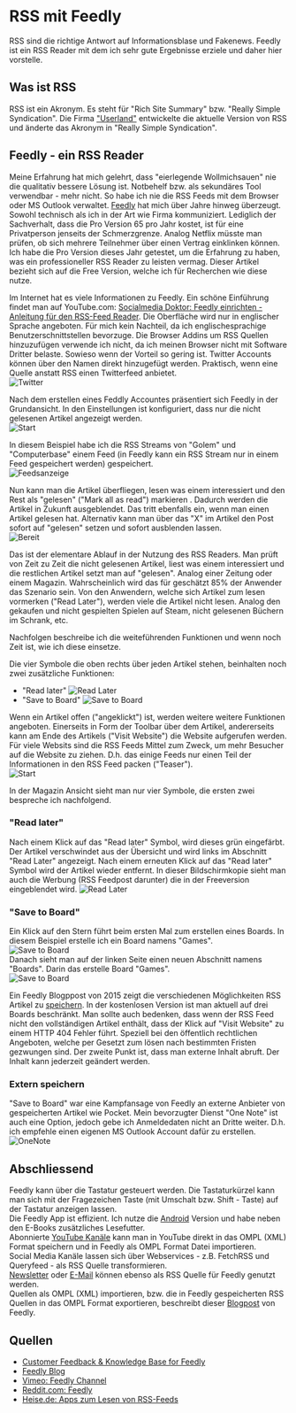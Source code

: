 # RSS mit Feedly

RSS sind die richtige Antwort auf Informationsblase und Fakenews. Feedly ist ein RSS Reader mit dem ich sehr gute Ergebnisse erziele und daher hier vorstelle.  

## Was ist RSS

RSS ist ein Akronym. Es steht für "Rich Site Summary" bzw. "Really Simple Syndication".  Die Firma ["Userland"](http://rss.userland.com) entwickelte die aktuelle Version von RSS und änderte das Akronym in "Really Simple Syndication".  

## Feedly - ein RSS Reader

Meine Erfahrung hat mich gelehrt, dass "eierlegende Wollmichsauen" nie die qualitativ bessere Lösung ist. Notbehelf bzw. als sekundäres Tool verwendbar - mehr nicht. So habe ich nie die RSS Feeds mit dem Browser oder MS Outlook verwaltet. [Feedly](https://feedly.com) hat mich über Jahre hinweg überzeugt. Sowohl technisch als ich in der Art wie Firma kommuniziert. Lediglich der Sachverhalt, dass die Pro Version 65 pro Jahr kostet, ist für eine Privatperson jenseits der Schmerzgrenze. Analog Netflix müsste man prüfen, ob sich mehrere Teilnehmer über einen Vertrag einklinken können. Ich habe die Pro Version dieses Jahr getestet, um die Erfahrung zu haben, was ein professioneller RSS Reader zu leisten vermag. Dieser Artikel bezieht sich auf die Free Version, welche ich für Recherchen wie diese nutze.   

Im Internet hat es viele Informationen zu Feedly. Ein schöne Einführung findet man auf YouTube.com: [Socialmedia Doktor: Feedly einrichten - Anleitung für den RSS-Feed Reader](https://www.youtube.com/watch?v=ULUldWixqzw). Die Oberfläche wird nur in englischer Sprache angeboten. Für mich kein Nachteil, da ich englischesprachige Benutzerschnittstellen bevorzuge. Die Browser Addins um RSS Quellen hinzuzufügen verwende ich nicht, da ich meinen Browser nicht mit Software Dritter belaste. Sowieso wenn der Vorteil so gering ist. Twitter Accounts können über den Namen direkt hinzugefügt werden. Praktisch, wenn eine Quelle anstatt RSS einen Twitterfeed anbietet.  
![Twitter](../images/Feedly/twitter.jpg)  

Nach dem erstellen eines Feddly Accountes präsentiert sich Feedly in der Grundansicht. In den Einstellungen ist konfiguriert, dass nur die nicht gelesenen Artikel angezeigt werden.   
![Start](../images/Feedly/start.jpg)  

In diesem Beispiel habe ich die RSS Streams von "Golem" und "Computerbase" einem Feed (in Feedly kann ein RSS Stream nur in einem Feed gespeichert werden) gespeichert.  
![Feedsanzeige](../images/Feedly/start-1.jpg)  

Nun kann man die Artikel überfliegen, lesen was einem interessiert und den Rest als "gelesen" ("Mark all as read") markieren . Dadurch werden die Artikel in Zukunft ausgeblendet. Das tritt ebenfalls ein, wenn man einen Artikel gelesen hat. Alternativ kann man über das "X" im Artikel den Post sofort auf "gelesen" setzen und sofort ausblenden lassen.  
![Bereit](../images/Feedly/start-2.jpg)  

Das ist der elementare Ablauf in der Nutzung des RSS Readers. Man prüft von Zeit zu Zeit die nicht gelesenen Artikel, liest was einem interessiert und die restlichen Artikel setzt man auf "gelesen". Analog einer Zeitung oder einem Magazin.  Wahrscheinlich wird das für geschätzt 85% der Anwender das Szenario sein. Von den Anwendern, welche sich Artikel zum lesen vormerken ("Read Later"), werden viele die Artikel nicht lesen. Analog den gekaufen und nicht gespielten Spielen auf Steam, nicht gelesenen Büchern im Schrank, etc.  

Nachfolgen beschreibe ich die weiteführenden Funktionen und wenn noch Zeit ist, wie ich diese einsetze.  

Die vier Symbole die oben rechts über jeden Artikel stehen, beinhalten noch zwei zusätzliche Funktionen:  
*  "Read later"     ![Read Later](../images/Feedly/read_later.png)  
*  "Save to Board"  ![Save to Board](../images/Feedly/save_to_board.png)  

Wenn ein Artikel offen ("angeklickt") ist, werden weitere weitere Funktionen angeboten. Einerseits in Form der Toolbar über dem Artikel, andererseits kann am Ende des Artikels ("Visit Website") die Website aufgerufen werden. Für viele Websits sind die RSS Feeds Mittel zum Zweck, um mehr Besucher auf die Website zu ziehen. D.h. das einige Feeds nur einen Teil der Informationen in den RSS Feed packen ("Teaser").  
![Start](../images/Feedly/artikel.jpg)  

In der Magazin Ansicht sieht man nur vier Symbole, die ersten zwei bespreche ich nachfolgend.  

### "Read later"

Nach einem Klick auf das "Read later" Symbol, wird dieses grün eingefärbt. Der Artikel verschwindet aus der Übersicht und wird links im Abschnitt "Read Later" angezeigt. Nach einem erneuten Klick auf das "Read later" Symbol wird der Artikel wieder entfernt. In dieser Bildschirmkopie sieht man auch die Werbung (RSS Feedpost darunter) die in der Freeversion eingeblendet wird.
![Read Later](../images/Feedly/read_later-1.jpg)

### "Save to Board"

Ein Klick auf den Stern führt beim ersten Mal zum erstellen eines Boards. In diesem Beispiel erstelle ich ein Board namens "Games".  
![Save to Board](../images/Feedly/save_to_board-1.jpg)  
Danach sieht man auf der linken Seite einen neuen Abschnitt namens "Boards". Darin das erstelle Board "Games".  
![Save to Board](../images/Feedly/save_to_board-2.jpg)  

Ein Feedly Blogppost von 2015 zeigt die verschiedenen Möglichkeiten RSS Artikel zu [speichern](https://blog.feedly.com/seven-ways-to-save-articles-that-you-read-in-feedly/). In der kostenlosen Version ist man aktuell auf drei Boards beschränkt. Man sollte auch bedenken, dass wenn der RSS Feed nicht den vollständigen Artikel enthält, dass der Klick auf "Visit Website" zu einem HTTP 404 Fehler führt. Speziell bei den öffentlich rechtlichen Angeboten, welche per Gesetzt zum lösen nach bestimmten Fristen gezwungen sind. Der zweite Punkt ist, dass man externe Inhalt abruft. Der Inhalt kann jederzeit geändert werden.

### Extern speichern

"Save to Board" war eine Kampfansage von Feedly an externe Anbieter von gespeicherten Artikel wie Pocket. Mein bevorzugter Dienst "One Note" ist auch eine Option, jedoch gebe ich Anmeldedaten nicht an Dritte weiter. D.h. ich empfehle einen eigenen MS Outlook Account dafür zu erstellen.  
![OneNote](../images/Feedly/onenote.jpg)  

## Abschliessend

Feedly kann über die Tastatur gesteuert werden. Die Tastaturkürzel kann man sich mit der Fragezeichen Taste (mit Umschalt bzw. Shift - Taste) auf der Tastatur anzeigen lassen.  
Die Feedly App ist effizient. Ich nutze die [Android](https://play.google.com/store/apps/details?id=com.devhd.feedly&hl=en_US) Version und habe neben den E-Books zusätzliches Lesefutter.  
Abonnierte [YouTube Kanäle](https://www.youtube.com/subscription_manager) kann man in YouTube direkt in das OMPL (XML) Format speichern und in Feedly als OMPL Format Datei importieren.  
Social Media Kanäle lassen sich über Webservices - z.B. FetchRSS und Queryfeed - als RSS Quelle transformieren.  
[Newsletter](https://www.kill-the-newsletter.com) oder [E-Mail](https://notifier.in/integrations/email-to-rss) können ebenso als RSS Quelle für Feedly genutzt werden.  
Quellen als OMPL (XML) importieren, bzw. die in Feedly gespeicherten RSS Quellen in das OMPL Format exportieren, beschreibt dieser [Blogpost](https://blog.feedly.com/opml/) von Feedly.  


## Quellen
* [Customer Feedback & Knowledge Base for Feedly](https://feedly.uservoice.com)  
* [Feedly Blog](https://blog.feedly.com)  
* [Vimeo: Feedly Channel](https://vimeo.com/feedly) 
* [Reddit.com: Feedly](https://www.reddit.com/r/feedly/) 
* [Heise.de: Apps zum Lesen von RSS-Feeds](https://www.heise.de/select/ix/2018/4/1522551468428043)


